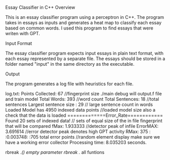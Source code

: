 Essay Classifier in C++
Overview

This is an essay classifier program using a perceptron in C++. The program takes in essays as inputs and generates a heat map to classify each essay based on common words. I used this program to find essays that were writen with GPT.



Input Format

The essay classifier program expects input essays in plain text format, with each essay represented by a separate file. The essays should be stored in a folder named "input" in the same directory as the executable.

Output

The program generates a log file with heuristics for each file.

log.txt:
Points Collected: 67		        	//fingerprint size ./main debug  will output.f file and train model
Total Words: 393				//word count
Total Sentences: 18			       //total sentences
Largest sentence size : 29		       // large sentence count in words
Loaded Model has 4950 indexed data points      //loaded model size also a check that the data is loaded
=============Error_Rate============
Found 20 sets of indexed data!		           // sets of equal size of the in file fingerprint that will be compared
 fMax: 1.933333				   	     //detector peak of infile
 ErrorMAX: 3.691614			   	    //error detector peak denotes high GPT activity
 RMax: 375 :  :0.003748:   :705 total error points //random element display make sure we have a working error collector
Processing time: 8.035203 seconds.

rbreak .*() empty parameter 
rbreak .* all funtions




